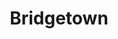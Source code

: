 ---
codehost: https://github.com/bridgetownrb/bridgetown
logohandle: bridgetownrb
sort: bridgetownrb
title: Bridgetown
twitter: https://x.com/bridgetownrb
website: https://www.bridgetownrb.com/
---